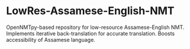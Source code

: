 # LowRes-Assamese-English-NMT
OpenNMTpy-based repository for low-resource Assamese-English NMT. Implements iterative back-translation for accurate translation. Boosts accessibility of Assamese language.
